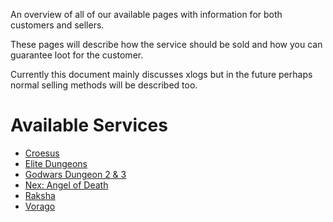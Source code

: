 An overview of all of our available pages with information for both customers and sellers.

These pages will describe how the service should be sold and how you can guarantee loot for the customer.

Currently this document mainly discusses xlogs but in the future perhaps normal selling methods will be described too.

# Available Services
- [Croesus](/Croesus)
- [Elite Dungeons](/Elite-Dungeons)
- [Godwars Dungeon 2 & 3](/Godwars-Dungeon-2-&-3)
- [Nex: Angel of Death](/Nex:-Angel-of-Death)
- [Raksha](/Raksha)
- [Vorago](/Vorago)